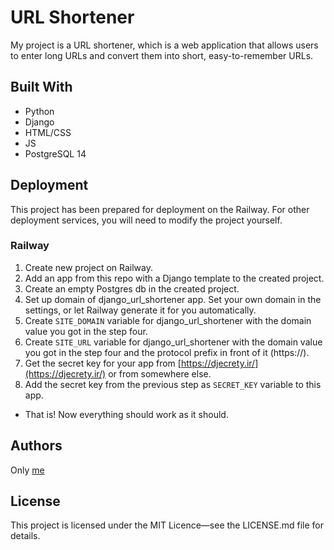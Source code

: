 # URL Shortener

My project is a URL shortener, which is a web application that allows users to enter long URLs and convert them into short, easy-to-remember URLs.

## Built With

* Python
* Django
* HTML/CSS
* JS
* PostgreSQL 14

## Deployment

This project has been prepared for deployment on the Railway. For other deployment services, you will need to modify the project yourself.

### Railway
1. Create new project on Railway.
2. Add an app from this repo with a Django template to the created project.
3. Create an empty Postgres db in the created project.
4. Set up domain of django_url_shortener app. Set your own domain in the settings, or let Railway generate it for you automatically.
5. Create `SITE_DOMAIN` variable for django_url_shortener with the domain value you got in the step four.
6. Create `SITE_URL` variable for django_url_shortener with the domain value you got in the step four and the protocol prefix in front of it (https://).
7. Get the secret key for your app from [https://djecrety.ir/](https://djecrety.ir/) or from somewhere else.
8. Add the secret key from the previous step as `SECRET_KEY` variable to this app.

* That is! Now everything should work as it should.

## Authors
Only [me](https://github.com/Artemiyqq)

## License
This project is licensed under the MIT Licence—see the LICENSE.md file for details.
